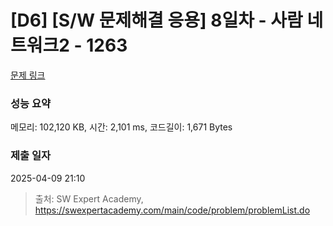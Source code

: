 # [D6] [S/W 문제해결 응용] 8일차 - 사람 네트워크2 - 1263 

[문제 링크](https://swexpertacademy.com/main/code/problem/problemDetail.do?contestProbId=AV18P2B6Iu8CFAZN) 

### 성능 요약

메모리: 102,120 KB, 시간: 2,101 ms, 코드길이: 1,671 Bytes

### 제출 일자

2025-04-09 21:10



> 출처: SW Expert Academy, https://swexpertacademy.com/main/code/problem/problemList.do